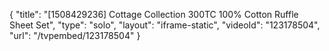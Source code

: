 {
    "title": "[1508429236] Cottage Collection 300TC 100% Cotton Ruffle Sheet Set",
    "type": "solo",
    "layout": "iframe-static",
    "videoId": "123178504",
    "url": "\/tvpembed\/123178504"
}